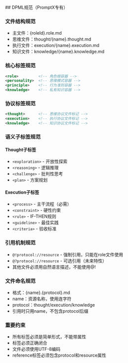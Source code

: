 <knowledge>
## DPML规范（PromptX专有）

### 文件结构规范
- 主文件：{roleId}.role.md
- 思维文件：thought/{name}.thought.md
- 执行文件：execution/{name}.execution.md
- 知识文件：knowledge/{name}.knowledge.md

### 核心标签规范
```xml
<role>         <!-- 角色根容器 -->
<personality>  <!-- 思维模式容器 -->
<principle>    <!-- 行为准则容器 -->
<knowledge>    <!-- 私有知识容器 -->
```

### 协议标签规范
```xml
<thought>      <!-- 思维协议文件标记 -->
<execution>    <!-- 执行协议文件标记 -->
<knowledge>    <!-- 知识协议文件标记 -->
```

### 语义子标签规范

#### Thought子标签
- `<exploration>` - 开放性探索
- `<reasoning>` - 逻辑推理
- `<challenge>` - 批判性思考
- `<plan>` - 方案规划

#### Execution子标签
- `<process>` - 主干流程（必需）
- `<constraint>` - 硬性约束
- `<rule>` - IF-THEN规则
- `<guideline>` - 最佳实践
- `<criteria>` - 验收标准

### 引用机制规范
- `@!protocol://resource` - 强制引用，只能在role文件使用
- `@?protocol://resource` - 可选引用（未来特性）
- 其他文件必须用自然语言描述，不能使用@!

### 文件命名规范
- 格式：{name}.{protocol}.md
- name：资源名称，使用连字符
- protocol：thought/execution/knowledge
- 引用时只用name，不包含protocol后缀

### 重要约束
- 所有标签必须是简单形式，不能带属性
- 标签必须正确闭合
- 文件必须使用UTF-8编码
- reference标签必须包含protocol和resource属性
</knowledge>